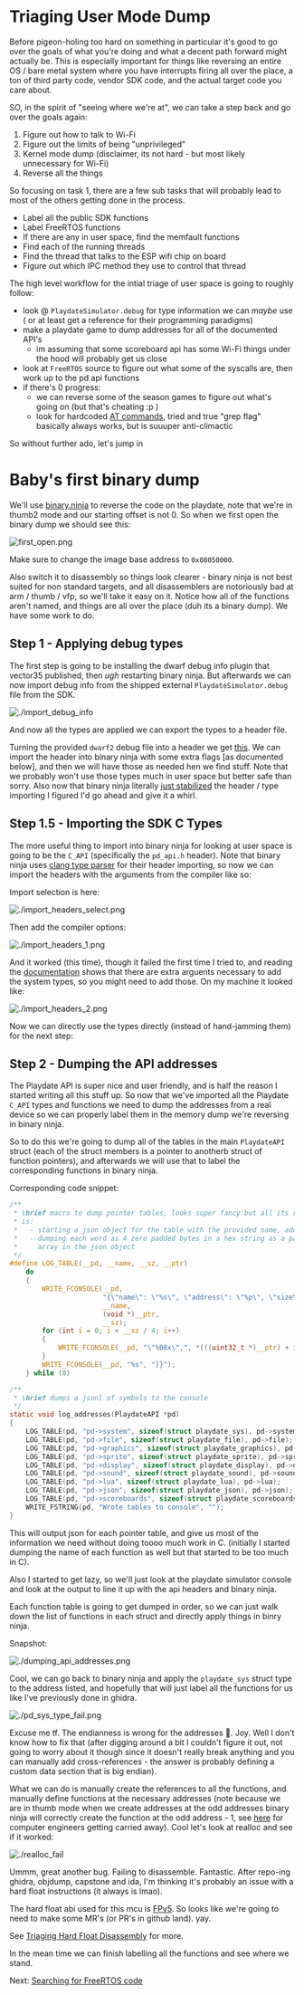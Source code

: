 # Triaging User Mode Dump

Before pigeon-holing too hard on something in particular it's good to go over
the goals of what you're doing and what a decent path forward might actually be.
This is especially important for things like reversing an entire OS / bare metal
system where you have interrupts firing all over the place, a ton of third party
code, vendor SDK code, and the actual target code you care about.

SO, in the spirit of "seeing where we're at", we can take a step back and go over
the goals again:

1) Figure out how to talk to Wi-Fi
2) Figure out the limits of being "unprivileged"
3) Kernel mode dump (disclaimer, its not hard - but most likely unnecessary for Wi-Fi)
4) Reverse all the things

So focusing on task 1, there are a few sub tasks that will probably lead to most of the
others getting done in the process.

- Label all the public SDK functions
- Label FreeRTOS functions
- If there are any in user space, find the memfault functions
- Find each of the running threads
- Find the thread that talks to the ESP wifi chip on board
- Figure out which IPC method they use to control that thread

The high level workflow for the intial triage of user space is going to roughly follow:

- look @ `PlaydateSimulator.debug` for type information we can _maybe_ use (
    or at least get a reference for their programming paradigms)
- make a playdate game to dump addresses for all of the documented API's
    - im assuming that some scoreboard api has some Wi-Fi things under the hood
    will probably get us close
- look at `FreeRTOS` source to figure out what some of the syscalls are, then work
    up to the pd api functions
- if there's 0 progress:
    - we can reverse some of the season games to figure out what's going on
    (but that's cheating :p )
    - look for hardcoded [AT commands](https://docs.espressif.com/projects/esp-at/en/latest/esp32/AT_Command_Set/Basic_AT_Commands.html), tried and true "grep flag" basically always works,
    but is suuuper anti-climactic

So without further ado, let's jump in

# Baby's first binary dump
We'll use [binary.ninja](https://binary.ninja) to reverse the code on the playdate,
note that we're in thumb2 mode and our starting offset is not 0. So when we first
open the binary dump we should see this:

![first_open.png](./binary_ninja_first_open.png)

Make sure to change the image base address to `0x08050000`.

Also switch it to disassembly so things look clearer - binary ninja is not best suited
for non standard targets, and all disassemblers are notoriously bad at arm / thumb / vfp,
so we'll take it easy on it. Notice how all of the functions aren't named, and things
are all over the place (duh its a binary dump). We have some work to do.

## Step 1 - Applying debug types
The first step is going to be installing the dwarf debug info plugin that
vector35 published, then *ugh* restarting binary ninja. But afterwards we can now import
debug info from the shipped external `PlaydateSimulator.debug` file from the SDK.

![./import_debug_info](./dwarf_debug_plugin.png)

And now all the types are applied we can export the types to a header file.

Turning the provided `dwarf2` debug file into a header we get [this](). We can
import the header into binary ninja with some extra flags [as documented below],
and then we will have those as needed hen we find stuff. Note that we probably
won't use those types much in user space but better safe than sorry. Also now
that binary ninja literally [just stabilized](https://binary.ninja/2023/01/18/3.3-the-bytes-must-flow.html#import--export-header-files)
the header / type importing I figured I'd go ahead and give it a whirl.

## Step 1.5 - Importing the SDK C Types
The more useful thing to import into binary ninja for looking at user space is
going to be the `C_API` (specifically the `pd_api.h` header). Note that
binary ninja uses [clang type parser](https://binary.ninja/2022/10/28/3.2-released.html#default-to-clang-type-parser)
for their header importing, so now we can import the headers with the arguments
from the compiler like so:

Import selection is here:

![./import_headers_select.png](./import_headers_select.png)

Then add the compiler options:

![./import_headers_1.png](./import_headers_1.png)

And it worked (this time), though it failed the first time I tried to, and reading the
[documentation](https://docs.binary.ninja/guide/type.html#import-header-file) shows that
there are extra arguents necessary to add the system types, so you might need to add those.
On my machine it looked like:

![./import_headers_2.png](./import_headers_2.png)

Now we can directly use the types directly (instead of hand-jamming them) for the next step:

## Step 2 - Dumping the API addresses
The Playdate API is super nice and user friendly, and is half the reason I started
writing all this stuff up. So now that we've imported all the Playdate `C_API`
types and functions we need to dump the addresses from a real device so we can
properly label them in the memory dump we're reversing in binary ninja.

So to do this we're going to dump all of the tables in the main `PlaydateAPI`
struct (each of the struct members is a pointer to anotherb struct of
function pointers), and afterwards we will use that to label the corresponding
functions in binary ninja.

Corresponding code snippet:

```C
/**
 * \brief macro to dump pointer tables, looks super fancy but all its really doing
 * is:
 *   - starting a json object for the table with the provided name, address, and size.
 *   - dumping each word as 4 zero padded bytes in a hex string as a part of the data
 *     array in the json object
 */
#define LOG_TABLE(__pd, __name, __sz, __ptr)                                                \
    do                                                                                      \
    {                                                                                       \
        WRITE_FCONSOLE(__pd,                                                                \
                       "{\"name\": \"%s\", \"address\": \"%p\", \"size\": %d, \"data\": [", \
                       __name,                                                              \
                       (void *)__ptr,                                                       \
                       __sz);                                                               \
        for (int i = 0; i < __sz / 4; i++)                                                  \
        {                                                                                   \
            WRITE_FCONSOLE(__pd, "\"%08x\",", *(((uint32_t *)__ptr) + i));                  \
        }                                                                                   \
        WRITE_FCONSOLE(__pd, "%s", "]}");                                                   \
    } while (0)

/**
 * \brief dumps a jsonl of symbols to the console
 */
static void log_addresses(PlaydateAPI *pd)
{
    LOG_TABLE(pd, "pd->system", sizeof(struct playdate_sys), pd->system);
    LOG_TABLE(pd, "pd->file", sizeof(struct playdate_file), pd->file);
    LOG_TABLE(pd, "pd->graphics", sizeof(struct playdate_graphics), pd->graphics);
    LOG_TABLE(pd, "pd->sprite", sizeof(struct playdate_sprite), pd->sprite);
    LOG_TABLE(pd, "pd->display", sizeof(struct playdate_display), pd->display);
    LOG_TABLE(pd, "pd->sound", sizeof(struct playdate_sound), pd->sound);
    LOG_TABLE(pd, "pd->lua", sizeof(struct playdate_lua), pd->lua);
    LOG_TABLE(pd, "pd->json", sizeof(struct playdate_json), pd->json);
    LOG_TABLE(pd, "pd->scoreboards", sizeof(struct playdate_scoreboards), pd->scoreboards);
    WRITE_FSTRING(pd, "Wrote tables to console", "");
}
```

This will output json for each pointer table, and give us most of the information
we need without doing toooo much work in C. (initially I started dumping the name
of each function as well but that started to be too much in C).

Also I started to get lazy, so we'll just look at the playdate simulator console
and look at the output to line it up with the api headers and binary ninja.

Each function table is going to get dumped in order, so we can just walk down the
list of functions in each struct and directly apply things in binry ninja.

Snapshot:

![./dumping_api_addresses.png](./dumping_api_addresses.png)

Cool, we can go back to binary ninja and apply the `playdate_sys` struct type
to the address listed, and hopefully that will just label all the functions for
us like I've previously done in ghidra.

![./pd_sys_type_fail.png](./pd_sys_type_fail.png)

Excuse me tf. The endianness is wrong for the addresses :facepalm:. Joy.
Well I don't know how to fix that (after digging around a bit I couldn't figure it
out, not going to worry about it though since it doesn't really break anything and
you can manually add cross-references - the answer is probably defining a custom data
section that is big endian).

What we can do is manually create the references to all the functions, and manually
define functions at the necessary addresses (note because we are in thumb mode
when we create addresses at the odd addresses binary ninja will correctly create
the function at the odd address - 1, see [here](https://stackoverflow.com/questions/28669905/what-is-the-difference-between-the-arm-thumb-and-thumb-2-instruction-encodings)
for computer engineers getting carried away). Cool let's look at realloc and see if it
worked:

![./realloc_fail](./realloc_fail.png)

Ummm, great another bug. Failing to disassemble. Fantastic. After repo-ing ghidra, objdump,
capstone and ida, I'm thinking it's probably an issue with a hard float instructions (it
always is lmao). 


The hard float abi used for this mcu is [FPv5](https://developer.arm.com/documentation/ddi0489/b/floating-point-unit/about-the-fpu).
So looks like we're going to need to make some MR's (or PR's in github land). yay.

See [Triaging Hard Float Disassembly](./TriagingHardFloatDisassmbly.md) for more.

In the mean time we can finish labelling all the functions and see where we stand.


Next: [Searching for FreeRTOS code](./SearchingForFreeRTOSCode.md)